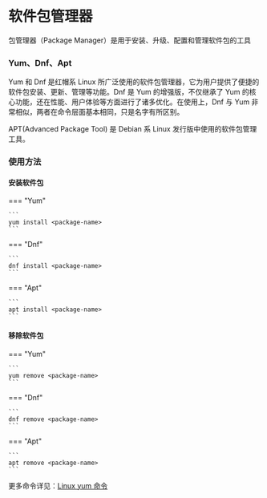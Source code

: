 # 软件包管理器
包管理器（Package Manager）是用于安装、升级、配置和管理软件包的工具

### Yum、Dnf、Apt
 Yum 和 Dnf 是红帽系 Linux 所广泛使用的软件包管理器，它为用户提供了便捷的软件包安装、更新、管理等功能。Dnf 是 Yum 的增强版，不仅继承了 Yum 的核心功能，还在性能、用户体验等方面进行了诸多优化。在使用上，Dnf 与 Yum 非常相似，两者在命令层面基本相同，只是名字有所区别。

APT(Advanced Package Tool) 是 Debian 系 Linux 发行版中使用的软件包管理工具。

### 使用方法
#### 安装软件包
=== "Yum"

    ```
    yum install <package-name>
    ```

=== "Dnf"

    ```
    dnf install <package-name>
    ```

=== "Apt"

    ```
    apt install <package-name>
    ```

#### 移除软件包
=== "Yum"

    ```
    yum remove <package-name>
    ```

=== "Dnf"

    ```
    dnf remove <package-name>
    ```

=== "Apt"

    ```
    apt remove <package-name>
    ```
更多命令详见：[Linux yum 命令](https://www.runoob.com/linux/linux-yum.html)